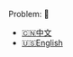 Problem: :link: 
- [:cn:中文](https://leetcode-cn.com/problems/string-to-integer-atoi)
- [:us:English](https://leetcode.com/problems/string-to-integer-atoi)